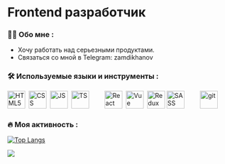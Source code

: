 # Frontend разработчик

### :man_technologist: Обо мне :
- Хочу работать над серьезными продуктами.
- Связаться со мной в Telegram: zamdikhanov 

### :hammer_and_wrench: Используемые языки и инструменты :
<div>
  <img src="https://cdn.jsdelivr.net/gh/devicons/devicon/icons/html5/html5-original-wordmark.svg" title="HTML5" alt="HTML5" width="40" height="40"/>&nbsp;
    <img src="https://cdn.jsdelivr.net/gh/devicons/devicon/icons/css3/css3-original-wordmark.svg" title="CSS" alt="CSS" width="40" height="40"/>&nbsp;
  <img src="https://cdn.jsdelivr.net/gh/devicons/devicon/icons/javascript/javascript-original.svg"  title="JS" alt="JS" width="40" height="40"/>&nbsp;
  <img src="https://cdn.jsdelivr.net/gh/devicons/devicon/icons/typescript/typescript-plain.svg"  title="TS" alt="TS" width="40" height="40"/>&nbsp;&nbsp;&nbsp;&nbsp;&nbsp;&nbsp;&nbsp;&nbsp;
  <img src="https://cdn.jsdelivr.net/gh/devicons/devicon/icons/react/react-original-wordmark.svg" title="React" alt="React" width="40" height="40"/>&nbsp;
  <img src="https://cdn.jsdelivr.net/gh/devicons/devicon/icons/vuejs/vuejs-original-wordmark.svg" title="Vue" alt="Vue" width="40" height="40"/>&nbsp;
  <img src="https://cdn.jsdelivr.net/gh/devicons/devicon/icons/redux/redux-original.svg" title="Redux" **alt="Redux" width="40" height="40"/>
    <img src="https://cdn.jsdelivr.net/gh/devicons/devicon/icons/sass/sass-original.svg" title="SASS" alt="SASS" width="40" height="40"/>&nbsp;&nbsp;&nbsp;&nbsp;&nbsp;&nbsp;&nbsp;&nbsp;
    <img src="https://cdn.jsdelivr.net/gh/devicons/devicon/icons/git/git-original-wordmark.svg" title="git" alt="git" width="40" height="40"/>&nbsp;
</div>

### :fire: Моя активность :
[![Top Langs](https://github-readme-stats.vercel.app/api/top-langs/?username=Zamdikhanov&layout=compact&theme=vision-friendly-dark)](https://github.com/anuraghazra/github-readme-stats)

<img src='https://www.codewars.com/users/zamdikhanov/badges/small' />
